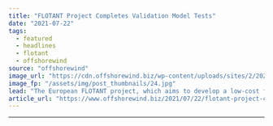 ```yaml
---
title: "FLOTANT Project Completes Validation Model Tests"
date: "2021-07-22"
tags: 
  - featured
  - headlines
  - flotant
  - offshorewind
source: "offshorewind"
image_url: "https://cdn.offshorewind.biz/wp-content/uploads/sites/2/2021/07/22160002/FLOTANT-project-at-MARIN_-c-PLOCAN.jpg"
image_fp: "/assets/img/post_thumbnails/24.jpg"
lead: "The European FLOTANT project, which aims to develop a low-cost floating wind technology for"
article_url: "https://www.offshorewind.biz/2021/07/22/flotant-project-completes-validation-model-tests/"
---
```


---

